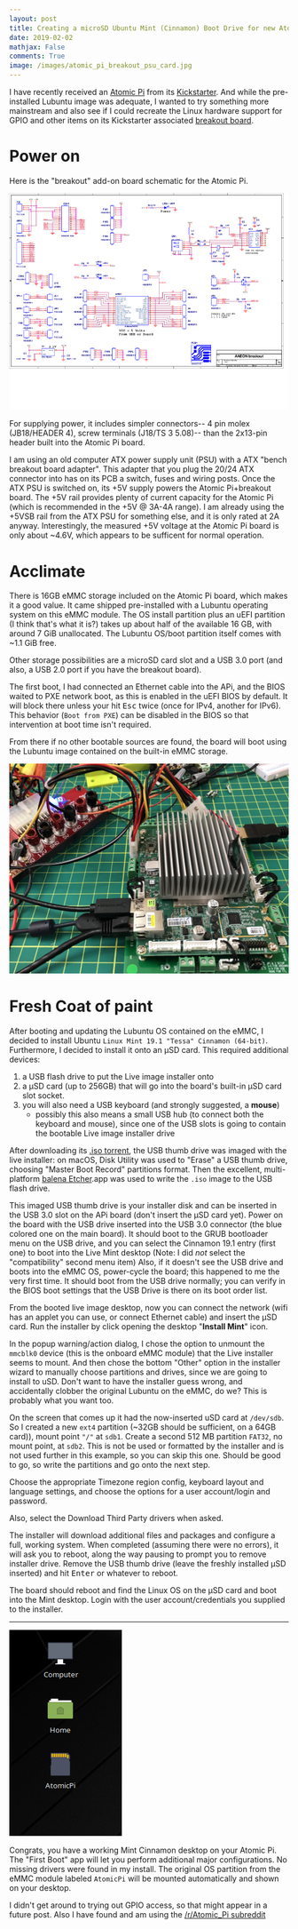 ```yaml
---
layout: post
title: Creating a microSD Ubuntu Mint (Cinnamon) Boot Drive for new Atomic Pi
date: 2019-02-02
mathjax: False
comments: True
image: /images/atomic_pi_breakout_psu_card.jpg
---
```


I have recently received an [Atomic Pi][atomic_pi] from its [Kickstarter][kickstarter]. And while the pre-installed Lubuntu image was adequate, I wanted to try something more mainstream and also see if I could recreate the Linux hardware support for GPIO and other items on its Kickstarter associated [breakout board][enchillada].

# Power on

Here is the "breakout" add-on board schematic for the Atomic Pi.

![Breakout board for atomic pi <>](/images/atomic_pi_enchillada.png)

For supplying power, it includes simpler connectors-- 4 pin molex (JB18/HEADER 4), screw terminals (J18/TS 3 5.08)-- than the 2x13-pin header built into the Atomic Pi board.

I am using an old computer ATX power supply unit (PSU) with a ATX "bench breakout board adapter". This adapter that you plug the 20/24 ATX connector into has on its PCB a switch, fuses and wiring posts. Once the ATX PSU is switched on, its +5V supply powers the Atomic Pi+breakout board. The +5V rail provides plenty of current capacity for the Atomic Pi (which is recommended in the +5V @ 3A-4A range). I am already using the +5VSB rail from the ATX PSU for something else, and it is only rated at 2A anyway. Interestingly, the measured +5V voltage at the Atomic Pi board is only about ~4.6V, which appears to be sufficent for normal operation.

# Acclimate

There is 16GB eMMC storage included on the Atomic Pi board, which makes it a good value. It came shipped pre-installed with a Lubuntu operating system on this eMMC module. The OS install partition plus an uEFI partition (I think that's what it is?) takes up about half of the available 16 GB, with around 7 GiB unallocated. The Lubuntu OS/boot partition itself comes with ~1.1 GiB free.

Other storage possibilities are a microSD card slot and a USB 3.0 port (and also, a USB 2.0 port if you have the breakout board).

The first boot, I had connected an Ethernet cable into the APi, and the BIOS waited to PXE network boot, as this is enabled in the uEFI BIOS by default. It will block there unless your hit <kbd>Esc</kbd> twice (once for IPv4, another for IPv6). This behavior (`Boot from PXE`) can be disabled in the BIOS so that intervention at boot time isn't required.

From there if no other bootable sources are found, the board will boot using the Lubuntu image contained on the built-in eMMC storage.

![atomic pi_breakout_psu <>](/images/atomic_pi_breakout_psu.jpg)

# Fresh Coat of paint

After booting and updating the Lubuntu OS contained on the eMMC, I decided to install Ubuntu `Linux Mint 19.1 "Tessa" Cinnamon (64-bit)`. Furthermore, I decided to install it onto an µSD card. This required additional devices:

1. a USB flash drive to put the Live image installer onto
1. a µSD card (up to 256GB) that will go into the board's built-in µSD card slot socket.
1. you will also need a USB keyboard (and strongly suggested, a **mouse**)
   - possibly this also means a small USB hub (to connect both the keyboard and mouse), since one of the USB slots is going to contain the bootable Live image installer drive

After downloading its [.iso torrent][cinnamon_mint_torrent], the USB thumb drive was imaged with the live installer: on macOS, Disk Utility was used to "Erase" a USB thumb drive, choosing "Master Boot Record" partitions format.  Then the excellent, multi-platform [balena Etcher][balena_etcher].app was used to write the `.iso` image to the USB flash drive.

This imaged USB thumb drive is your installer disk and can be inserted in the USB 3.0 slot on the APi board (don't insert the µSD card yet). Power on the board with the USB drive inserted into the USB 3.0 connector (the blue colored one on the main board). It should boot to the GRUB bootloader menu on the USB drive, and you can select the Cinnamon 19.1 entry (first one) to  boot into the Live Mint desktop (Note: I did _not_ select the "compatibility" second menu item) Also, if it doesn't see the USB drive and boots into the eMMC OS, power-cycle the board; this happened to me the very first time. It should boot from the USB drive normally; you can verify in the BIOS boot settings that the USB Drive is there on its boot order list.

From the booted live image desktop, now you can connect the network (wifi has an applet you can use, or connect Ethernet cable) and insert the µSD card. Run the installer by click opening the desktop "**Install Mint**" icon.

In the popup warning/action dialog, I chose the option to unmount the `mmcblk0` device (this is the onboard eMMC module) that the Live installer seems to mount. And then chose the bottom "Other" option in the installer wizard to manually choose partitions and drives, since we are going to install to uSD. Don't want to have the installer guess wrong, and accidentally clobber the original Lubuntu on the eMMC, do we? This is probably what you want too.

On the screen that comes up it had the now-inserted uSD card at `/dev/sdb`. So I created a new `ext4` partition (~32GB should be sufficient, on a 64GB card)), mount point `"/"` at `sdb1`. Create a second 512 MB partition `FAT32`, no mount point, at `sdb2`. This is not be used or formatted by the installer and is not used further in this example, so you can skip this one.  Should be good to go, so write the partitions and go onto the next step.

Choose the appropriate Timezone region config, keyboard layout and language settings, and choose the options for a user account/login and password.

Also, select the Download Third Party drivers when asked.

The installer will download additional files and packages and configure a full, working system. When completed (assuming there were no errors), it will ask you to reboot, along the way pausing to prompt you to remove installer drive.  Remove the USB thumb drive (leave the freshly installed µSD inserted) and hit <kbd>Enter</kbd> or whatever to reboot.

The board should reboot and find the Linux OS on the µSD card and boot into the Mint desktop. Login with the user account/credentials you supplied to the installer.

-----

![atomic pi linux mint desktop icons >](/images/atomic_pi_linux_mint_desktop.png)

Congrats, you have a working Mint Cinnamon desktop on your Atomic Pi. The "First Boot" app will let you perform additional major configurations. No missing drivers were found in my install. The original OS partition from the eMMC module labeled `AtomicPi` will be mounted automatically and shown on your desktop.

I didn't get around to trying out GPIO access, so that might appear in a future post. Also I have found and am using the [/r/Atomic_Pi subreddit][atomic_pi_reddit]

[atomic_pi]: https://www.digital-loggers.com/api.html
[kickstarter]: https://www.kickstarter.com/projects/323002773/atomic-pi-a-high-power-alternative-to-rpi
[enchillada]: https://www.digital-loggers.com/enchillada.pdf
[cinnamon_mint_torrent]: https://torrents.linuxmint.com/torrents/linuxmint-19.1-cinnamon-64bit.iso.torrent
[balena_etcher]: https://www.balena.io/etcher/
[atomic_pi_reddit]: https://www.reddit.com/r/Atomic_Pi/
